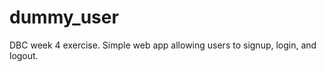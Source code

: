 dummy_user
==========

DBC week 4 exercise.  Simple web app allowing users to signup, login, and logout.
